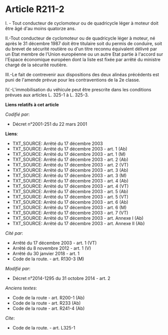 # Article R211-2

I. - Tout conducteur de cyclomoteur ou de quadricycle léger à moteur doit être âgé d'au moins quatorze ans.  

II.-Tout conducteur de cyclomoteur ou de quadricycle léger à moteur, né après le 31 décembre 1987 doit être titulaire soit du
permis de conduire, soit du brevet de sécurité routière ou d'un titre reconnu équivalent délivré par un Etat membre de
l'Union européenne ou un autre Etat partie à l'accord sur l'Espace économique européen dont la liste est fixée par arrêté du
ministre chargé de la sécurité routière. 

III.-Le fait de contrevenir aux dispositions des deux alinéas précédents est puni de l'amende prévue pour les contraventions
de la 2e classe. 

IV.-L'immobilisation du véhicule peut être prescrite dans les conditions prévues aux articles L. 325-1 à L. 325-3.

**Liens relatifs à cet article**

_Codifié par_:

  - Décret n°2001-251 du 22 mars 2001

**Liens**:

  - TXT_SOURCE: Arrêté du 17 décembre 2003
  - TXT_SOURCE: Arrêté du 17 décembre 2003 - art. 1 (Ab)
  - TXT_SOURCE: Arrêté du 17 décembre 2003 - art. 1 (M)
  - TXT_SOURCE: Arrêté du 17 décembre 2003 - art. 2 (Ab)
  - TXT_SOURCE: Arrêté du 17 décembre 2003 - art. 2 (VT)
  - TXT_SOURCE: Arrêté du 17 décembre 2003 - art. 3 (Ab)
  - TXT_SOURCE: Arrêté du 17 décembre 2003 - art. 3 (M)
  - TXT_SOURCE: Arrêté du 17 décembre 2003 - art. 4 (Ab)
  - TXT_SOURCE: Arrêté du 17 décembre 2003 - art. 4 (VT)
  - TXT_SOURCE: Arrêté du 17 décembre 2003 - art. 5 (Ab)
  - TXT_SOURCE: Arrêté du 17 décembre 2003 - art. 5 (VT)
  - TXT_SOURCE: Arrêté du 17 décembre 2003 - art. 6 (Ab)
  - TXT_SOURCE: Arrêté du 17 décembre 2003 - art. 6 (M)
  - TXT_SOURCE: Arrêté du 17 décembre 2003 - art. 7 (VT)
  - TXT_SOURCE: Arrêté du 17 décembre 2003 - art. Annexe I (Ab)
  - TXT_SOURCE: Arrêté du 17 décembre 2003 - art. Annexe II (Ab)

_Cité par_:

  - Arrêté du 17 décembre 2003 - art. 1 (VT)
  - Arrêté du 8 novembre 2012 - art. 1 (V)
  - Arrêté du 30 janvier 2018 - art. 1
  - Code de la route. - art. R130-3 (M)

_Modifié par_:

  - Décret n°2014-1295 du 31 octobre 2014 - art. 2

_Anciens textes_:

  - Code de la route - art. R200-1 (Ab)
  - Code de la route - art. R233 (Ab)
  - Code de la route - art. R241-4 (Ab)

_Cite_:

  - Code de la route. - art. L325-1
